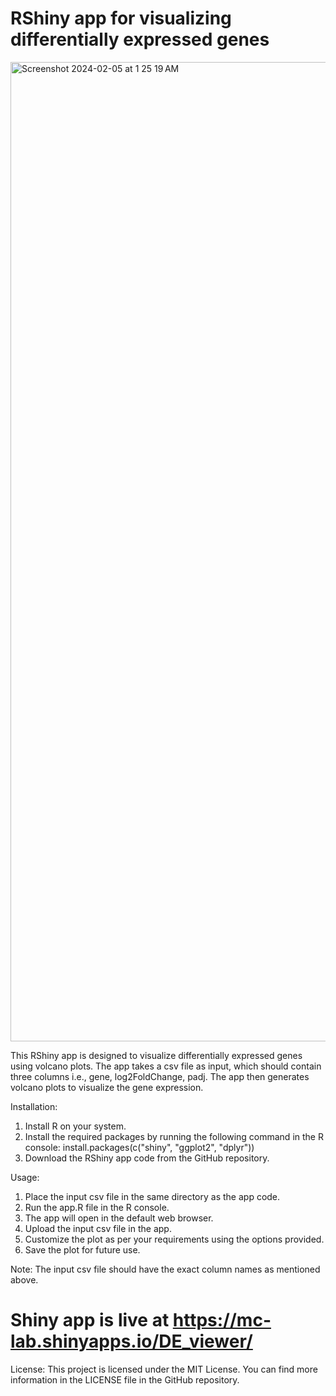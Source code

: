 # RShiny app for visualizing differentially expressed genes

<img width="1567" alt="Screenshot 2024-02-05 at 1 25 19 AM" src="https://github.com/mrizwanriaz/DEG-volcano/assets/77746474/635c501b-783c-4275-84bb-10f7c62d4416">

This RShiny app is designed to visualize differentially expressed genes using volcano plots. The app takes a csv file as input, which should contain three columns i.e., gene, log2FoldChange, padj. The app then generates volcano plots to visualize the gene expression. 

Installation:
1. Install R on your system.
2. Install the required packages by running the following command in the R console:
   install.packages(c("shiny", "ggplot2", "dplyr"))
3. Download the RShiny app code from the GitHub repository.

Usage:
1. Place the input csv file in the same directory as the app code.
2. Run the app.R file in the R console.
3. The app will open in the default web browser.
4. Upload the input csv file in the app.
5. Customize the plot as per your requirements using the options provided.
6. Save the plot for future use.

Note: The input csv file should have the exact column names as mentioned above. 

# Shiny app is live at https://mc-lab.shinyapps.io/DE_viewer/

License:
This project is licensed under the MIT License. You can find more information in the LICENSE file in the GitHub repository.

